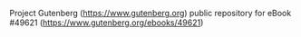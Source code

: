 Project Gutenberg (https://www.gutenberg.org) public repository for eBook #49621 (https://www.gutenberg.org/ebooks/49621)
